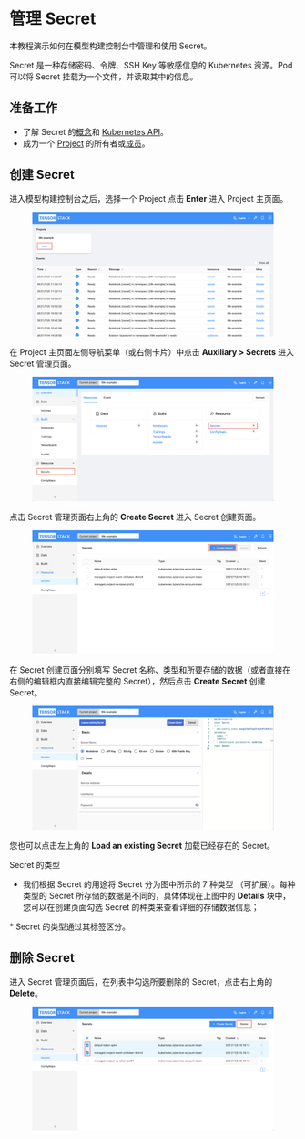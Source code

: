 # 管理 Secret

本教程演示如何在模型构建控制台中管理和使用 Secret。

Secret 是一种存储密码、令牌、SSH Key 等敏感信息的 Kubernetes 资源。Pod 可以将 Secret 挂载为一个文件，并读取其中的信息。

## 准备工作

* 了解 Secret 的<a target="_blank" rel="noopener noreferrer" href="https://kubernetes.io/zh/docs/concepts/configuration/secret/">概念</a>和 <a target="_blank" rel="noopener noreferrer" href="https://kubernetes.io/docs/reference/kubernetes-api/config-and-storage-resources/secret-v1/">Kubernetes API</a>。
* 成为一个 [Project](../modules/account-and-security.md#project) 的所有者或[成员](./add-project-member.md)。

## 创建 Secret

进入模型构建控制台之后，选择一个 Project 点击 **Enter** 进入 Project 主页面。

<figure class="screenshot">
  <img alt="build-console-web" src="../assets/tasks/manage-auxiliary-resources/building-console.png" class="screenshot"/>
</figure>

在 Project 主页面左侧导航菜单（或右侧卡片）中点击 **Auxiliary&nbsp;> Secrets** 进入 Secret 管理页面。

<figure class="screenshot">
  <img alt="project-page-secret" src="../assets/tasks/manage-auxiliary-resources/project-page-secret.png" class="screenshot"/>
</figure>

点击 Secret 管理页面右上角的 **Create Secret** 进入 Secret 创建页面。

<figure class="screenshot">
  <img alt="secret-table" src="../assets/tasks/manage-auxiliary-resources/secret-table.png" class="screenshot"/>
</figure>

在 Secret 创建页面分别填写 Secret 名称、类型和所要存储的数据（或者直接在右侧的编辑框内直接编辑完整的 Secret），然后点击 **Create Secret** 创建 Secret。

<figure class="screenshot">
  <img alt="create-secret" src="../assets/tasks/manage-auxiliary-resources/create-secret.png" class="screenshot"/>
</figure>

您也可以点击左上角的 **Load an existing Secret** 加载已经存在的 Secret。

<aside class="note info">
<div class="title">Secret 的类型</div>

* 我们根据 Secret 的用途将 Secret 分为图中所示的 7 种类型 （可扩展）。每种类型的 Secret 所存储的数据是不同的，具体体现在上图中的 **Details** 块中，您可以在创建页面勾选 Secret 的种类来查看详细的存储数据信息；

</aside>
    * Secret 的类型通过其标签区分。

## 删除 Secret

进入 Secret 管理页面后，在列表中勾选所要删除的 Secret，点击右上角的 **Delete**。

<figure class="screenshot">
  <img alt="delete-secret" src="../assets/tasks/manage-auxiliary-resources/delete-secret.png" class="screenshot"/>
</figure>
